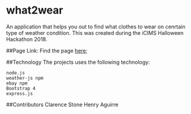 # what2wear
An application that helps you out to find what clothes to wear on cenrtain type of weather condition. This was created during the iCIMS Halloween Hackathon 2018.

##Page Link:
Find the page [here](https://what2wear.glitch.me/);

##Technology
The projects uses the following technology:

```
node.js
weather-js npm
ebay npm
Bootstrap 4
express.js
```

##Contributors
Clarence Stone
Henry Aguirre